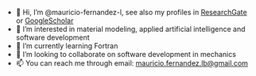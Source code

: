 - 👋 Hi, I’m @mauricio-fernandez-l, see also my profiles in [ResearchGate](https://www.researchgate.net/profile/Mauricio-Fernandez-7) or [GoogleScholar](https://scholar.google.de/citations?user=pwQ_YNEAAAAJ&hl=de)
- 👀 I’m interested in material modeling, applied artificial intelligence and software development
- 🌱 I’m currently learning Fortran
- 💞️ I’m looking to collaborate on software development in mechanics
- 📫 You can reach me through email: mauricio.fernandez.lb@gmail.com

<!---
mauricio-fernandez-l/mauricio-fernandez-l is a ✨ special ✨ repository because its `README.md` (this file) appears on your GitHub profile.
You can click the Preview link to take a look at your changes.
--->
